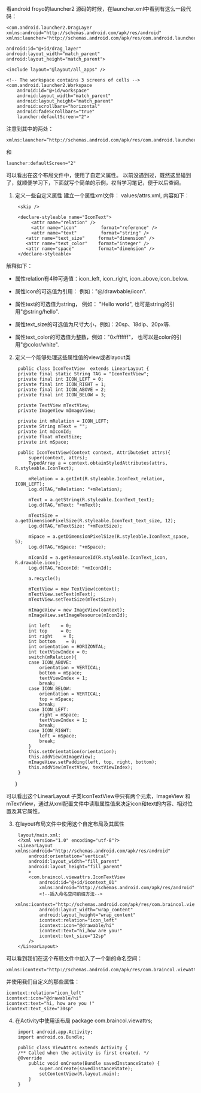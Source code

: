  看android froyo的launcher2 源码的时候，在launcher.xml中看到有这么一段代码：

	<com.android.launcher2.DragLayer
    xmlns:android="http://schemas.android.com/apk/res/android"
    xmlns:launcher="http://schemas.android.com/apk/res/com.android.launcher"
 
    android:id="@+id/drag_layer"
    android:layout_width="match_parent"
    android:layout_height="match_parent">
 
    <include layout="@layout/all_apps" />
 
    <!-- The workspace contains 3 screens of cells -->
    <com.android.launcher2.Workspace
        android:id="@+id/workspace"
        android:layout_width="match_parent"
        android:layout_height="match_parent"
        android:scrollbars="horizontal"
        android:fadeScrollbars="true"
        launcher:defaultScreen="2">

注意到其中的两处：

    xmlns:launcher=”http://schemas.android.com/apk/res/com.android.launcher”

和

    launcher:defaultScreen="2"

可以看出在这个布局文件中，使用了自定义属性。
以前没遇到过，既然这里碰到了，就顺便学习下，下面就写个简单的示例，权当学习笔记，便于以后查阅。
1. 定义一些自定义属性
建立一个属性xml文件： values/attrs.xml, 内容如下：

	<?xml version="1.0" encoding="utf-8" ?>
	<resources>
	    <!-- the relation between the icon and text. -->
	    <attr name="relation">
	        <enum name="icon_left"     value="0" />
	        <enum name="icon_right"    value="1" />
	        <enum name="icon_above"    value="2" />
	        <enum name="icon_below"    value="3" />
	    </attr>
	     
	    <skip />
	     
	    <declare-styleable name="IconText">
	         <attr name="relation" />
	         <attr name="icon"         format="reference" />  
	         <attr name="text"         format="string" />
	       <attr name="text_size"     format="dimension" />
	       <attr name="text_color"    format="integer" />
	       <attr name="space"         format="dimension" />
	    </declare-styleable>
	</resources>

解释如下：

* 属性relation有4种可选值：icon_left, icon_right, icon_above,icon_below.

* 属性icon的可选值为引用： 例如："@/drawbable/icon".

* 属性text的可选值为string， 例如： "Hello world", 也可是string的引用"@string/hello".

* 属性text_size的可选值为尺寸大小，例如：20sp、18dip、20px等.

* 属性text_color的可选值为整数，例如："0xfffffff"， 也可以是color的引用"@color/white".

 

2. 定义一个能够处理这些属性值的view或者layout类

	 
		public class IconTextView  extends LinearLayout {
	    private final static String TAG = "IconTextView";
	    private final int ICON_LEFT = 0;
	    private final int ICON_RIGHT = 1;
	    private final int ICON_ABOVE = 2;
	    private final int ICON_BELOW = 3;
	 
	    private TextView mTextView;
	    private ImageView mImageView;
	 
	    private int mRelation = ICON_LEFT;
	    private String mText = "";
	    private int mIconId;
	    private float mTextSize;
	    private int mSpace;
	 
	    public IconTextView(Context context, AttributeSet attrs){
	        super(context, attrs);
	        TypedArray a = context.obtainStyledAttributes(attrs, R.styleable.IconText);
	 
	        mRelation = a.getInt(R.styleable.IconText_relation, ICON_LEFT);
	        Log.d(TAG,"mRelation: "+mRelation);
	 
	        mText = a.getString(R.styleable.IconText_text);
	        Log.d(TAG,"mText: "+mText);
	 
	        mTextSize = a.getDimensionPixelSize(R.styleable.IconText_text_size, 12);
	        Log.d(TAG,"mTextSize: "+mTextSize);
	 
	        mSpace = a.getDimensionPixelSize(R.styleable.IconText_space, 5);
	        Log.d(TAG,"mSpace: "+mSpace);
	 
	        mIconId = a.getResourceId(R.styleable.IconText_icon, R.drawable.icon);
	        Log.d(TAG,"mIconId: "+mIconId);
	 
	        a.recycle();
	 
	        mTextView = new TextView(context);
	        mTextView.setText(mText);
	        mTextView.setTextSize(mTextSize);
	 
	        mImageView = new ImageView(context);
	        mImageView.setImageResource(mIconId);    
	 
	        int left    = 0;
	        int top     = 0;
	        int right    = 0;
	        int bottom    = 0;
	        int orientation = HORIZONTAL;
	        int textViewIndex = 0;
	        switch(mRelation){
	        case ICON_ABOVE:
	            orientation = VERTICAL;
	            bottom = mSpace;
	            textViewIndex = 1;
	            break;
	        case ICON_BELOW:
	            orientation = VERTICAL;
	            top = mSpace;
	            break;
	        case ICON_LEFT:
	            right = mSpace;
	            textViewIndex = 1;
	            break;
	        case ICON_RIGHT:
	            left = mSpace;
	            break;
	        }
	        this.setOrientation(orientation);
	        this.addView(mImageView);
	        mImageView.setPadding(left, top, right, bottom);
	        this.addView(mTextView, textViewIndex);
	    }
	}

可以看出这个LinearLayout 子类IconTextView中只有两个元素，ImageView 和mTextView，通过从xml配置文件中读取属性值来决定icon和text的内容、相对位置及其它属性。

 

3. 在layout布局文件中使用这个自定布局及其属性

		layout/main.xml:
		<?xml version="1.0" encoding="utf-8"?>
		<LinearLayout xmlns:android="http://schemas.android.com/apk/res/android"
		    android:orientation="vertical"
		    android:layout_width="fill_parent"
		    android:layout_height="fill_parent"
		    >
			<com.braincol.viewattrs.IconTextView
			    android:id="@+id/icontext_01"
			    xmlns:android="http://schemas.android.com/apk/res/android"
				<!--插入命名空间前缀方法-->
			    xmlns:icontext="http://schemas.android.com/apk/res/com.braincol.viewattrs"
			    android:layout_width="wrap_content"
			    android:layout_height="wrap_content"
			    icontext:relation="icon_left"
			    icontext:icon="@drawable/hi"
			    icontext:text="hi,how are you!"
			    icontext:text_size="12sp"
		  	/>
		</LinearLayout>

可以看到我们在这个布局文件中加入了一个新的命名空间：

    xmlns:icontext="http://schemas.android.com/apk/res/com.braincol.viewattrs"   

并使用我们自定义的那些属性：

    icontext:relation="icon_left"
    icontext:icon="@drawable/hi"
    icontext:text="hi, how are you !"
    icontext:text_size="30sp"

4. 在Activity中使用该布局
		package com.braincol.viewattrs;
		 
		import android.app.Activity;
		import android.os.Bundle;
		 
		public class ViewAttrs extends Activity {
	    /** Called when the activity is first created. */
	    @Override
		    public void onCreate(Bundle savedInstanceState) {
		        super.onCreate(savedInstanceState);
		        setContentView(R.layout.main);
		    }
		}